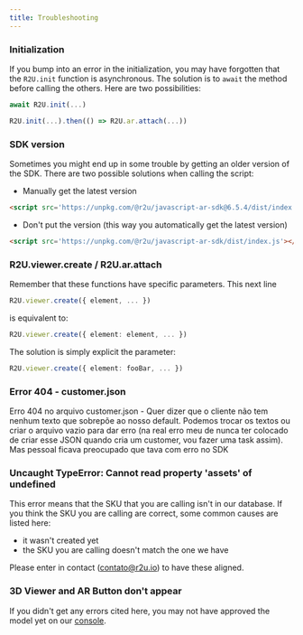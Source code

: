 ```yaml
---
title: Troubleshooting
---
```


### Initialization

If you bump into an error in the initialization, you may have forgotten that the `R2U.init` function is asynchronous. The solution is to `await` the method before calling the others. Here are two possibilities:

```typescript
await R2U.init(...)
```

```typescript
R2U.init(...).then(() => R2U.ar.attach(...))
```

### SDK version

Sometimes you might end up in some trouble by getting an older version of the SDK. There are two possible solutions when calling the script:

- Manually get the latest version
```html
<script src='https://unpkg.com/@r2u/javascript-ar-sdk@6.5.4/dist/index.js'></script>
```

- Don't put the version (this way you automatically get the latest version)
```html
<script src='https://unpkg.com/@r2u/javascript-ar-sdk/dist/index.js'></script>
```

### R2U.viewer.create / R2U.ar.attach

Remember that these functions have specific parameters. This next line
```typescript
R2U.viewer.create({ element, ... })
```

is equivalent to:
```typescript
R2U.viewer.create({ element: element, ... })
```

The solution is simply explicit the parameter:
```typescript
R2U.viewer.create({ element: fooBar, ... })
```

### Error 404 - customer.json

Erro 404 no arquivo customer.json  - Quer dizer que o cliente não tem nenhum texto que sobrepõe ao nosso default. Podemos trocar os textos ou criar o arquivo vazio para dar erro (na real erro meu de nunca ter colocado de criar esse JSON quando cria um customer, vou fazer uma task assim). Mas pessoal ficava preocupado que tava com erro no SDK

### Uncaught TypeError: Cannot read property 'assets' of undefined

This error means that the SKU that you are calling isn't in our database. If you think the SKU you are calling are correct, some common causes are listed here:

- it wasn't created yet
- the SKU you are calling doesn't match the one we have

Please enter in contact (contato@r2u.io) to have these aligned.

### 3D Viewer and AR Button don't appear 

If you didn't get any errors cited here, you may not have approved the model yet on our [console](https://console.r2u.io/).
